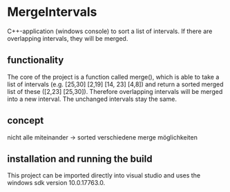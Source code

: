 # MergeIntervals
C++-application (windows console) to sort a list of intervals. If there are overlapping intervals, they will be merged.

## functionality
The core of the project is a function called merge(), which is able to take a list of intervals (e.g. [25,30] [2,19] [14, 23] [4,8]) and return a sorted merged list of these ([2,23] [25,30]). Therefore overlapping intervals will be merged into a new interval. The unchanged intervals stay the same.

## concept
nicht alle miteinander -> sorted
verschiedene merge möglichkeiten

## installation and running the build
This project can be imported directly into visual studio and uses the windows sdk version 10.0.17763.0. 
